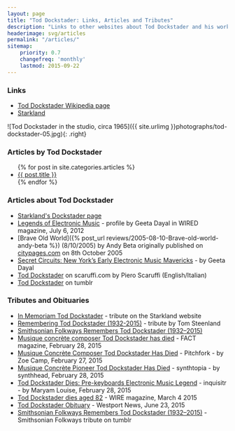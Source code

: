 ```yaml
---
layout: page
title: "Tod Dockstader: Links, Articles and Tributes"
description: "Links to other websites about Tod Dockstader and his work, Artcles written by, and about Tod Dockstader, and other links to online tributes."
headerimage: svg/articles
permalink: "/articles/"
sitemap:
    priority: 0.7
    changefreq: 'monthly'
    lastmod: 2015-09-22
---
```


### Links

* [Tod Dockstader Wikipedia page](https://en.wikipedia.org/wiki/Tod_Dockstader)
* [Starkland](http://www.starkland.com/)

![Tod Dockstader in the studio, circa 1965]({{ site.urlimg }}photographs/tod-dockstader-05.jpg){: .right}

### Articles by Tod Dockstader

<ul>
    {% for post in site.categories.articles %}
    <li><a href="{{ site.url }}{{ post.url }}">{{ post.title }}</a></li>
    {% endfor %}
</ul>


### Articles about Tod Dockstader

* [Starkland's Dockstader page](http://www.starkland.com/musicians/dockstader.htm)
* [Legends of Electronic Music](http://www.wired.com/2012/06/tod-dockstader/) - profile by Geeta Dayal in WIRED magazine, July 6, 2012
* [Brave Old World]({% post_url reviews/2005-08-10-Brave-old-world-andy-beta %}) (8/10/2005) by Andy Beta originally published on [citypages.com](http://www.citypages.com/) on 8th October 2005
* [Secret Circuits: New York’s Early Electronic Music Mavericks](http://daily.redbullmusicacademy.com/2013/06/secret-circuits) - by Geeta Dayal
* [Tod Dockstader](http://www.scaruffi.com/avant/dockstad.html) on scaruffi.com by Piero Scaruffi (English/Italian)
* [Tod Dockstader](https://www.tumblr.com/search/tod-dockstader) on tumblr

### Tributes and Obituaries

* [In Memoriam Tod Dockstader](http://www.starkland.com/st202/Memorial.htm) - tribute on the Starkland website
* [Remembering Tod Dockstader (1932-2015)](https://nmbx.newmusicusa.org/remembering-tod-dockstader-1932-2015/) - tribute by Tom Steenland
* [Smithsonian Folkways Remembers Tod Dockstader (1932–2015)](http://www.folkways.si.edu/news-and-press/smithsonian-folkways-remembers-tod-dockstader-1932-2015)
* [Musique concrète composer Tod Dockstader has died](http://www.factmag.com/2015/02/28/musique-concrete-composer-tod-dockstader-has-died/) - FACT magazine, February 28, 2015
* [Musique Concrète Composer Tod Dockstader Has Died](http://pitchfork.com/news/58660-musique-concrete-composer-tod-dockstader-has-died/) - Pitchfork - by Zoe Camp, February 27, 2015
* [Musique Concrète Pioneer Tod Dockstader Has Died](http://www.synthtopia.com/content/2015/02/28/musique-concrete-pioneer-tod-dockstader-has-died/) - synthtopia - by synthhead, February 28, 2015
* [Tod Dockstader Dies: Pre-keyboards Electronic Music Legend](http://www.inquisitr.com/1882165/tod-dockstader-dies-pre-keyboards-electronic-music-legend/) - inquisitr - by Maryam Louise, February 28, 2015
* [Tod Dockstader dies aged 82](http://www.thewire.co.uk/news/35701/tod-dockstader-dies-aged-82) - WIRE magazine, March 4 2015
* [Tod Dockstader Obituary](http://www.legacy.com/obituaries/westport-news/obituary.aspx?pid=175140524) - Westport News, June 23, 2015
* [Smithsonian Folkways Remembers Tod Dockstader (1932–2015)](http://smithsonianfolkways.tumblr.com/post/113791653828/smithsonian-folkways-remembers-tod-dockstader) - Smithsonian Folkways tribute on tumblr